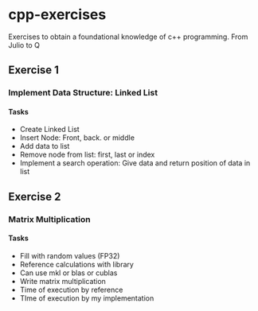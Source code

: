 # cpp-exercises

Exercises to obtain a foundational knowledge of c++ programming. From Julio to Q

## Exercise 1

### Implement Data Structure: Linked List

#### Tasks
* Create Linked List
* Insert Node: Front, back. or middle
* Add data to list
* Remove node from list: first, last or index
* Implement a search operation: Give data and return position of data in list

## Exercise 2

### Matrix Multiplication

#### Tasks
* Fill with random values (FP32)
* Reference calculations with library
* Can use mkl or blas or cublas
* Write matrix multiplication
* Time of execution by reference
* TIme of execution by my implementation
